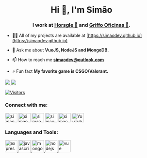 <h1 align="center">Hi 👋, I'm Simão</h1>
<h3 align="center">I work at <a href="https://horsgle.com" target="blank">Horsgle 🍕</a> and <a href="https://griffooficinas.com.br" target="blank">Griffo Oficinas 🚀</a>.</h3>

- 👨‍💻 All of my projects are available at [https://simaodev.github.io](https://simaodev.github.io)

- 💬 Ask me about **VueJS, NodeJS and MongoDB.**

- 📫 How to reach me **simaodev@outlook.com**

- ⚡ Fun fact **My favorite game is CSGO/Valorant.**


<div>
  <a href="/" align="left">
    <img src="https://github-readme-stats.vercel.app/api/top-langs/?username=simaodev&text_color=586069&layout=compact&hide_border=true&bg_color=fff&title_color=0366d6&count_private=true&include_all_commits=true" />
  </a>

  <a href="/" align="right">
    <img src="https://github-readme-stats.vercel.app/api?username=simaodev&count_private=true&show_icons=true&icon_color=222&title_color=0366d6&text_color=586069&bg_color=fff&hide=issues&hide_border=true&include_all_commits=true" />
  </a>
</div>

[![Visitors](https://visitor-badge.glitch.me/badge?page_id=github/SimaoDev)](https://simaodev.github.io)

<h3 align="left">Connect with me:</h3>
<p align="left">
<a href="https://dev.to/simaodev" target="blank"><img align="center" src="https://cdn.jsdelivr.net/npm/simple-icons@3.0.1/icons/dev-dot-to.svg" alt="simaodev" height="30" width="40" /></a>
<a href="https://twitter.com/simaodev" target="blank"><img align="center" src="https://cdn.jsdelivr.net/npm/simple-icons@3.0.1/icons/twitter.svg" alt="simaodev" height="30" width="40" /></a>
<a href="https://linkedin.com/in/williamfelipesimao" target="blank"><img align="center" src="https://cdn.jsdelivr.net/npm/simple-icons@3.0.1/icons/linkedin.svg" alt="simaodev" height="30" width="40" /></a>
<a href="https://instagram.com/simaodev" target="blank"><img align="center" src="https://cdn.jsdelivr.net/npm/simple-icons@3.0.1/icons/instagram.svg" alt="simaodev" height="30" width="40" /></a>
<a href="https://medium.com/@simaodev" target="blank"><img align="center" src="https://cdn.jsdelivr.net/npm/simple-icons@3.0.1/icons/medium.svg" alt="simaodev" height="30" width="40" /></a>
<a href="https://www.youtube.com/channel/UCEfFvBFSrSvAH-_m9PySc3A" target="blank"><img align="center" src="https://cdn.jsdelivr.net/npm/simple-icons@3.0.1/icons/youtube.svg" alt="YouTube" height="30" width="40" /></a>
</p>

<h3 align="left">Languages and Tools:</h3>
<a href="https://expressjs.com" target="_blank"> <img src="https://devicons.github.io/devicon/devicon.git/icons/express/express-original-wordmark.svg" alt="express" width="40" height="40"/> </a>  <a href="https://developer.mozilla.org/en-US/docs/Web/JavaScript" target="_blank"> <img src="https://devicons.github.io/devicon/devicon.git/icons/javascript/javascript-original.svg" alt="javascript" width="40" height="40"/> </a> <a href="https://www.mongodb.com/" target="_blank"> <img src="https://devicons.github.io/devicon/devicon.git/icons/mongodb/mongodb-original-wordmark.svg" alt="mongodb" width="40" height="40"/> </a> <a href="https://nodejs.org" target="_blank"> <img src="https://devicons.github.io/devicon/devicon.git/icons/nodejs/nodejs-original-wordmark.svg" alt="nodejs" width="40" height="40"/> </a> <a href="https://vuejs.org/" target="_blank"> <img src="https://devicon.dev/devicon.git/icons/vuejs/vuejs-original.svg" alt="vue" width="40" height="40"/> </a> 
